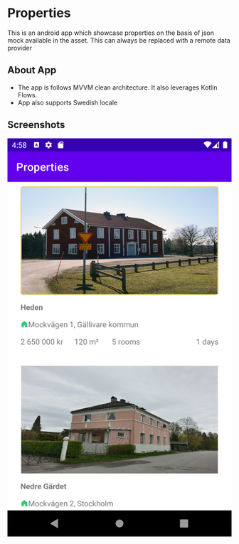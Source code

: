 # Properties

This is an android app which showcase properties on the basis of json mock available in the asset. This can always be replaced with a remote data provider

## About App

- The app is follows MVVM clean architecture. It also leverages Kotlin Flows.
- App also supports Swedish locale

## Screenshots
![ScreenShot](Properties_screenshot_1.png)